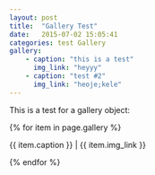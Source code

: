 ```yaml
---
layout: post
title:  "Gallery Test"
date:   2015-07-02 15:05:41
categories: test Gallery
gallery:
    - caption: "this is a test"
      img_link: "heyyy"
    - caption: "test #2"
      img_link: "heoje;kele"
---
```


This is a test for a gallery object:

<div class='gallery-name'>
{% for item in page.gallery %}
  <div><p>{{ item.caption }} | {{ item.img_link }}</p></div>
{% endfor %}
</div>

<script>
$(document).ready(function(){
  $('.gallery-name').slick();
});
</script>